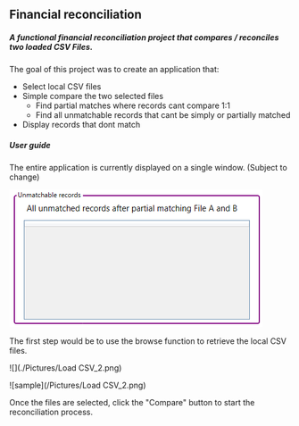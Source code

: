 ## Financial reconciliation

##### A functional financial reconciliation project that compares / reconciles two loaded CSV Files.

The goal of this project was to create an application that:

* Select local CSV files
* Simple compare the two selected files
  * Find partial matches where records cant compare 1:1
  * Find all unmatchable records that cant be simply or partially matched
* Display records that dont match

##### User guide

The entire application is currently displayed on a single window. (Subject to change)

![alt test](Pictures/Unmatchable.png)

The first step would be to use the browse function to retrieve the local CSV files.

![](./Pictures/Load CSV_2.png)


![sample](/Pictures/Load CSV_2.png)


Once the files are selected, click the "Compare" button to start the reconciliation process.


